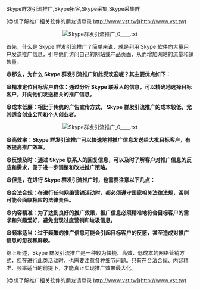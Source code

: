Skype群发引流推广,Skype拓客,Skype采集,Skype采集群

[😍想了解推广相关软件的朋友请登录 http://www.vst.tw](http://www.vst.tw)

 <center><img src="https://vst.tw/MP4/tuiguang/png/2.png" alt="Skype群发引流推广_0____.txt"></center>

首先，什么是 Skype 群发引流推广？简单来说，就是利用 Skype 软件向大量用户发送推广信息，引导他们访问自己的网站或产品页面，从而增加网站的流量和销售量。

**😄那么，为什么 Skype 群发引流推广如此受欢迎呢？其主要优点如下：**

**😄精准定位目标客户群体：通过分析 Skype 联系人的信息，可以精确地选择目标客户，并向他们发送相关的推广信息。**

**😄成本低廉：相比于传统的广告宣传方式， Skype 群发引流推广的成本较低，尤其适合创业公司和个人创业者。**

 <center><img src="https://vst.tw/MP4/tuiguang/png/6.png" alt="Skype群发引流推广_0____.txt"></center>

**😄高效率：Skype 群发引流推广可以快速地将推广信息发送给大批目标客户，有效提高推广效率。**

**😄反馈及时：通过 Skype 联系人的回复信息，可以及时了解客户对推广信息的反应和需求，便于进一步调整和改进推广策略。**

**😄但是，在进行 Skype 群发引流推广时，也需要注意以下几点：**

**😄合法合规：在进行任何网络营销活动时，都必须遵守国家相关法律法规，否则可能会面临相应的法律责任。**

**😄内容精准：为了达到良好的推广效果，推广信息必须精准地符合目标客户的需求和兴趣爱好，避免出现过度营销和垃圾信息。**

**😄频率适当：过于频繁的推广信息可能会引起目标客户的反感，甚至造成对推广信息的忽视和屏蔽。**

综上所述，Skype 群发引流推广是一种较为快捷、高效、低成本的网络营销方式，但在进行此类活动时，也需要注意各种细节问题。只有在合法合规、内容精准、频率适当的前提下，才能真正实现推广效果最大化。

[😍想了解推广相关软件的朋友请登录 http://www.vst.tw](http://www.vst.tw)



